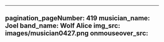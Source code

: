 ------
pagination_pageNumber: 419
musician_name: Joel
band_name: Wolf Alice
img_src: images/musician0427.png
onmouseover_src: 
------
